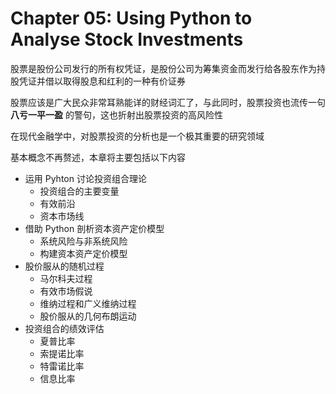 # Chapter 05: Using Python to Analyse Stock Investments

股票是股份公司发行的所有权凭证，是股份公司为筹集资金而发行给各股东作为持股凭证并借以取得股息和红利的一种有价证券

股票应该是广大民众非常耳熟能详的财经词汇了，与此同时，股票投资也流传一句 **八亏一平一盈** 的警句，这也折射出股票投资的高风险性

在现代金融学中，对股票投资的分析也是一个极其重要的研究领域

基本概念不再赘述，本章将主要包括以下内容

- 运用 Pyhton 讨论投资组合理论
    - 投资组合的主要变量
    - 有效前沿
    - 资本市场线
- 借助 Python 剖析资本资产定价模型
    - 系统风险与非系统风险
    - 构建资本资产定价模型
- 股价服从的随机过程
    - 马尔科夫过程
    - 有效市场假说
    - 维纳过程和广义维纳过程
    - 股价服从的几何布朗运动
- 投资组合的绩效评估
    - 夏普比率
    - 索提诺比率
    - 特雷诺比率
    - 信息比率
